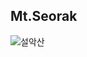 ## Mt.Seorak

![설악산](https://user-images.githubusercontent.com/58887054/215369179-a7790de7-e45f-4792-9128-3dbacc6b4a5d.png)

